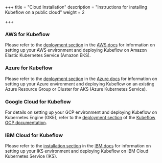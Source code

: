 +++
title = "Cloud Installation"
description = "Instructions for installing Kubeflow on a public cloud"
weight = 2

+++

### AWS for Kubeflow

Please refer to the [deployment section](/docs/aws/deploy) in the
[AWS docs](/docs/aws/) for information on setting up your AWS environment and
deploying Kubeflow on Amazon Elastic Kubernetes Service (Amazon EKS).

### Azure for Kubeflow

Please refer to the [deployment section](/docs/azure/deploy) in the
[Azure docs](/docs/azure/) for information on setting up your Azure environment
and deploying Kubeflow on an existing Azure Resource Group or Cluster for AKS (Azure Kubernetes Service).

### Google Cloud for Kubeflow

For details on setting up your GCP environment and deploying Kubeflow on
Kubernetes Engine (GKE), refer to the [deployment section](/docs/gke/deploy/)
of the [Kubeflow GCP documentation](/docs/gke/).

### IBM Cloud for Kubeflow

Please refer to the [installation section](/docs/ibm/deploy/install-kubeflow)
in the [IBM docs](/docs/ibm/) for information on setting up your IKS
 environment and deploying Kubeflow on IBM Cloud Kubernetes Service (IKS).
